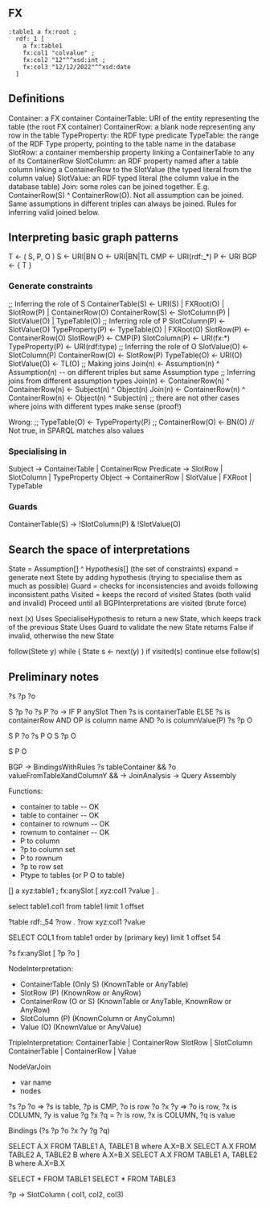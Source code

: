 ## FX

```turtle
:table1 a fx:root ;
  rdf:_1 [
    a fx:table1
    fx:col1 "colvalue" ;
    fx:col2 "12"^^xsd:int ;
    fx:col3 "12/12/2022"^^xsd:date
  ]
```

## Definitions

Container: a FX container
ContainerTable: URI of the entity representing the table (the root FX container)
ContainerRow: a blank node representing any row in the table
TypeProperty: the RDF type predicate
TypeTable: the range of the RDF Type property, pointing to the table name in the database
SlotRow: a container membership property linking a ContainerTable to any of its ContainerRow
SlotColumn: an RDF property named after a table column linking a ContainerRow to the SlotValue (the typed literal from the column value)
SlotValue: an RDF typed literal (the column value in the database table)
Join: some roles can be joined together. E.g. ContainerRow(S) ^ ContainerRow(O). Not all assumption can be joined. Same assumptions in different triples can always be joined. Rules for inferring valid joined below.

## Interpreting basic graph patterns

T <- ( S, P, O )
S <- URI|BN
O <- URI|BN|TL
CMP <- URI(rdf:\_\*)
P <- URI
BGP <- { T }


### Generate constraints
;; Inferring the role of S
ContainerTable(S) <- URI(S) | FXRoot(O) | SlotRow(P) | ContainerRow(O)
ContainerRow(S) <- SlotColumn(P) | SlotValue(O) | TypeTable(O)
;; Inferring role of P
SlotColumn(P) <- SlotValue(O)
TypeProperty(P) <- TypeTable(O) | FXRoot(O)
SlotRow(P) <- ContainerRow(O)
SlotRow(P) <- CMP(P)
SlotColumn(P) <- URI(fx:\*)
TypeProperty(P) <- URI(rdf:type)
;; Inferring the role of O
SlotValue(O) <- SlotColumn(P)
ContainerRow(O) <- SlotRow(P) 
TypeTable(O) <- URI(O)
SlotValue(O) <- TL(O)
;; Making joins
Join(n) <- Assumption(n) ^ Assumption(n) -- on different triples but same Assumption type
;; Inferring joins from different assumption types
Join(n) <- ContainerRow(n) ^ ContainerRow(n) <- Subject(n) ^ Object(n)
Join(n) <- ContainerRow(n) ^ ContainerRow(n) <- Object(n) ^ Subject(n)
;; there are not other cases where joins with different types make sense (proof!)


Wrong:
;; TypeTable(O) <- TypeProperty(P)
;; ContainerRow(O) <- BN(O) // Not true, in SPARQL matches also values

### Specialising in
Subject -> ContainerTable | ContainerRow
Predicate -> SlotRow | SlotColumn | TypeProperty
Object -> ContainerRow | SlotValue | FXRoot | TypeTable

### Guards
ContainerTable(S) -> !SlotColumn(P) & !SlotValue(O)


## Search the space of interpretations

State = Assumption[] ^ Hypothesis[] (the set of constraints)
expand = generate next Stete by adding hypothesis (trying to specialise them as much as possible)
Guard = checks for inconsistencies and avoids following inconsistent paths
Visited = keeps the record of visited States (both valid and invalid)
Proceed until all BGPInterpretations are visited (brute force)

next (x) 
  Uses SpecialiseHypothesis to return a new State, 
     which keeps track of the previous State
  Uses Guard to validate the new State
  returns False if invalid, otherwise the new State

follow(Stete y)
  while ( State s <- next(y) )
    if visited(s) continue
    else follow(s) 

## Preliminary notes

?s ?p ?o

S ?p ?o
?s P ?o -> IF P anySlot Then ?s is containerTable ELSE ?s is containerRow AND OP is column name AND ?o is columnValue(P)
?s ?p O

S P ?o
?s P O
S ?p O

S P O


BGP -> BindingsWithRules ?s tableContainer && ?o valueFromTableXandColumnY && -> JoinAnalysis -> Query Assembly


Functions:
- container to table -- OK
- table to container -- OK
- container to rownum -- OK
- rownum to container -- OK
- P to column
- ?p to column set
- P to rownum
- ?p to row set
- Ptype to tables (or P O to table)

[] a xyz:table1 ;
fx:anySlot [
xyz:col1 ?value  ] .

select table1.col1 from table1 limit 1 offset

?table rdf:_54 ?row . ?row xyz:col1 ?value

SELECT COL1 from table1 order by (primary key) limit 1 offset 54

?s fx:anySlot [ ?p ?o ]

NodeInterpretation:
- ContainerTable (Only S) (KnownTable or AnyTable)
- SlotRow (P) (KnownRow or AnyRow)
- ContainerRow (O or S) (KnownTable or AnyTable, KnownRow or AnyRow)
- SlotColumn (P) (KnownColumn or AnyColumn)
- Value (O) (KnownValue or AnyValue)

TripleInterpretation:
ContainerTable | ContainerRow
SlotRow | SlotColumn
ContainerTable | ContainerRow | Value

NodeVarJoin
- var name
- nodes


?s ?p ?o => ?s is table, ?p is CMP, ?o is row
?o ?x ?y => ?o is row, ?x is COLUMN, ?y is value
?g ?x ?q = ?r is row, ?x is COLUMN, ?q is value

Bindings (?s ?p ?o ?x ?y ?g ?q)

SELECT A.X FROM TABLE1 A, TABLE1 B where A.X=B.X
SELECT A.X FROM TABLE2 A, TABLE2 B where A.X=B.X
SELECT A.X FROM TABLE1 A, TABLE2 B where A.X=B.X

SELECT * FROM TABLE1
SELECT * FROM TABLE3

?p -> SlotColumn ( col1, col2, col3)
